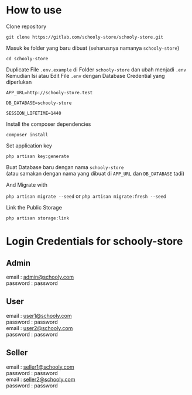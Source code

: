 # How to use
Clone repository

`git clone https://gitlab.com/schooly-store/schooly-store.git`

Masuk ke folder yang baru dibuat (seharusnya namanya `schooly-store`) 

`cd schooly-store`


Duplicate File `.env.example` di Folder `schooly-store` dan ubah menjadi `.env` <br>
Kemudian Isi atau Edit File `.env` dengan Database Credential yang diperlukan

`APP_URL=http://schooly-store.test`

`DB_DATABASE=schooly-store`

`SESSION_LIFETIME=1440`


Install the composer dependencies

`composer install`


Set application key

`php artisan key:generate`   


Buat Database baru dengan nama `schooly-store` <br>
(atau samakan dengan nama yang dibuat di `APP_URL` dan `DB_DATABASE` tadi)


And Migrate with

`php artisan migrate --seed` or `php artisan migrate:fresh --seed`


Link the Public Storage

`php artisan storage:link`


# Login Credentials for schooly-store<br>

## Admin
email       : admin@schooly.com<br>
password    : password

## User
email       : user1@schooly.com<br>
password    : password<br>
email       : user2@schooly.com<br>
password    : password

## Seller
email       : seller1@schooly.com<br>
password    : password<br>
email       : seller2@schooly.com<br>
password    : password
